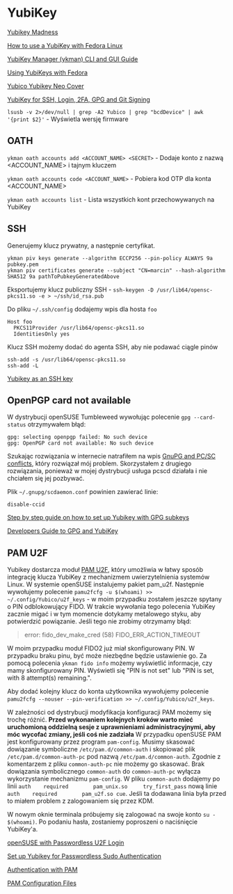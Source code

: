 # YubiKey

[Yubikey Madness](https://felixhammerl.com/2022/08/29/yubikey-madness.html)

[How to use a YubiKey with Fedora Linux](https://fedoramagazine.org/how-to-use-a-yubikey-with-fedora-linux/)

[YubiKey Manager (ykman) CLI and GUI Guide](https://docs.yubico.com/software/yubikey/tools/ykman/webdocs.pdf)

[Using YubiKeys with Fedora](https://docs.fedoraproject.org/en-US/quick-docs/using-yubikeys/)

[Yubico Yubikey Neo Cover](https://www.thingiverse.com/thing:532575)

[YubiKey for SSH, Login, 2FA, GPG and Git Signing](https://ocramius.github.io/blog/yubikey-for-ssh-gpg-git-and-local-login/)

`lsusb -v 2>/dev/null | grep -A2 Yubico | grep "bcdDevice" | awk '{print $2}'` - Wyświetla wersję firmware


## OATH

`ykman oath accounts add <ACCOUNT_NAME> <SECRET>` - Dodaje konto z nazwą <ACCOUNT_NAME> i tajnym kluczem <SECRET>

`ykman oath accounts code <ACCOUNT_NAME>` - Pobiera kod OTP dla konta <ACCOUNT_NAME>

`ykman oath accounts list` - Lista wszystkich kont przechowywanych na YubiKey

## SSH

Generujemy klucz prywatny, a następnie certyfikat.

```
ykman piv keys generate --algorithm ECCP256 --pin-policy ALWAYS 9a pubkey.pem
ykman piv certificates generate --subject "CN=marcin" --hash-algorithm SHA512 9a pathToPubkeyGeneratedAbove
```

Eksportujemy klucz publiczny SSH - `ssh-keygen -D /usr/lib64/opensc-pkcs11.so -e > ~/ssh/id_rsa.pub`

Do pliku `~/.ssh/config` dodajemy wpis dla hosta `foo`

```
Host foo
  PKCS11Provider /usr/lib64/opensc-pkcs11.so
  IdentitiesOnly yes
```

Klucz SSH możemy dodać do agenta SSH, aby nie podawać ciągle pinów
```
ssh-add -s /usr/lib64/opensc-pkcs11.so
ssh-add -L
```

[Yubikey as an SSH key](https://gist.github.com/jamesog/ad6613195f180c909724c7edbfda762e)

## OpenPGP card not available

W dystrybucji openSUSE Tumbleweed wywołując polecenie `gpg --card-status` otrzymywałem błąd:
```
gpg: selecting openpgp failed: No such device
gpg: OpenPGP card not available: No such device
```

Szukając rozwiązania w internecie natrafiłem na wpis [GnuPG and PC/SC conflicts](https://ludovicrousseau.blogspot.com/2019/06/gnupg-and-pcsc-conflicts.html), który rozwiązał mój problem. Skorzystałem z drugiego rozwiązania, ponieważ w mojej dystrybucji usługa pcscd działała i nie chciałem się jej pozbywać.

Plik `~/.gnupg/scdaemon.conf` powinien zawierać linie:
```
disable-ccid
```

[Step by step guide on how to set up Yubikey with GPG subkeys](https://www.barrage.net/blog/technology/yubikey-and-gpg)

[Developers Guide to GPG and YubiKey](https://developer.okta.com/blog/2021/07/07/developers-guide-to-gpg)

## PAM U2F

Yubikey dostarcza moduł [PAM U2F](https://developers.yubico.com/pam-u2f/), który umożliwia w łatwy sposób integrację klucza YubiKey z mechanizmem uwierzytelnienia systemów Linux.
W systemie openSUSE instalujemy pakiet pam_u2f. 
Następnie wywołujemy polecenie `pamu2fcfg -u $(whoami) >> ~/.config/Yubico/u2f_keys` - w moim przypadku zostałem jeszcze spytany o PIN odblokowujący FIDO.
W trakcie wywołania tego polecenia YubiKey zacznie migać i w tym momencie dotykamy metalowego styku, aby potwierdzić powiązanie. 
Jeśli tego nie zrobimy otrzymamy błąd:
> error: fido_dev_make_cred (58) FIDO_ERR_ACTION_TIMEOUT

W moim przypadku moduł FIDO2 już miał skonfigurowany PIN. W przypadku braku pinu, być może niezbędne będzie ustawienie go. Za pomocą polecenia `ykman fido info` możemy wyświetlić informacje, czy mamy skonfigurowany PIN.
Wyświetli się "PIN is not set" lub "PIN is set, with 8 attempt(s) remaining.".

Aby dodać kolejny klucz do konta użytkownika wywołujemy polecenie `pamu2fcfg --nouser --pin-verification >> ~/.config/Yubico/u2f_keys`.

W zależności od dystrybucji modyfikacja konfiguracji PAM możemy się trochę różnić.
**Przed wykonaniem kolejnych kroków warto mieć uruchomioną oddzielną sesje z uprawnieniami administracyjnymi, aby móc wycofać zmiany, jeśli coś nie zadziała**
W przypadku openSUSE PAM jest konfigurowany przez program `pam-config`. Musimy skasować dowiązanie symboliczne `/etc/pam.d/common-auth` i skopiować plik `/etc/pam.d/common-auth-pc` pod nazwą `/etc/pam.d/common-auth`. Zgodnie z komentarzem z pliku `common-auth-pc` nie możemy go skasować. Brak dowiązania symbolicznego `common-auth` do `common-auth-pc` wyłącza wykorzystanie mechanizmu `pam-config`.
W pliku `common-auth` dodajemy po linii `auth    required        pam_unix.so     try_first_pass` nową linie `auth    required        pam_u2f.so cue`. Jeśli ta dodawana linia była przed to miałem problem z zalogowaniem się przez KDM.

W nowym oknie terminala próbujemy się zalogować na swoje konto `su - $(whoami)`. Po podaniu hasła, zostaniemy poproszeni o naciśnięcie YubiKey'a.

[openSUSE with Passwordless U2F Login](https://dan.yeaw.me/posts/opensuse-with-passwordless-u2f-login/)

[Set up Yubikey for Passwordless Sudo Authentication](https://dev.to/bashbunni/set-up-yubikey-for-passwordless-sudo-authentication-4h5o)

[Authentication with PAM](https://doc.opensuse.org/documentation/leap/archive/42.2/security/html/book.security/cha.pam.html)

[PAM Configuration Files](https://access.redhat.com/documentation/en-us/red_hat_enterprise_linux/6/html/managing_smart_cards/pam_configuration_files)
